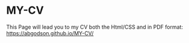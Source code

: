 # MY-CV
This Page will lead you to my CV both the Html/CSS and in PDF format: https://abgodson.github.io/MY-CV/
